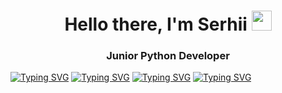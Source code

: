 <h1 align="center">Hello there, I'm Serhii</a> 
<img src="https://github.com/blackcater/blackcater/raw/main/images/Hi.gif" height="32"/></h1>
<h3 align="center">Junior Python Developer</h3>

[![Typing SVG](https://readme-typing-svg.herokuapp.com?color=%2336BCF7&lines=Netwoking)](https://git.io/typing-svg)
[![Typing SVG](https://readme-typing-svg.herokuapp.com?color=%2336BCF7&lines=Python+Dev)](https://git.io/typing-svg)
[![Typing SVG](https://readme-typing-svg.herokuapp.com?color=%2336BCF7&lines=Machine+learning)](https://git.io/typing-svg)
[![Typing SVG](https://readme-typing-svg.herokuapp.com?color=%2336BCF7&lines=Data+Science)](https://git.io/typing-svg)
